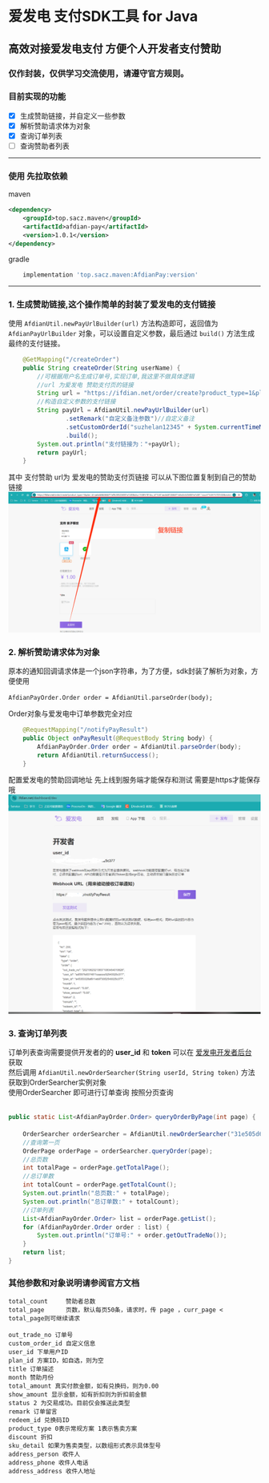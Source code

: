 
# 爱发电 支付SDK工具 for Java 
## 高效对接爱发电支付 方便个人开发者支付赞助
### 仅作封装，仅供学习交流使用，请遵守官方规则。

### 目前实现的功能
- [x] 生成赞助链接，并自定义一些参数
- [x] 解析赞助请求体为对象
- [x] 查询订单列表
- [ ] 查询赞助者列表

---
### 使用 先拉取依赖
maven
```xml
<dependency>
    <groupId>top.sacz.maven</groupId>
    <artifactId>afdian-pay</artifactId>
    <version>1.0.1</version>
</dependency>
```
gradle
```groovy
    implementation 'top.sacz.maven:AfdianPay:version'
```
---
### 1. 生成赞助链接,这个操作简单的封装了爱发电的支付链接
使用 `AfdianUtil.newPayUrlBuilder(url)` 方法构造即可，返回值为 `AfdianPayUrlBuilder` 对象，可以设置自定义参数，最后通过 `build()` 方法生成最终的支付链接。
```java
    @GetMapping("/createOrder")
    public String createOrder(String userName) {
        //可根据用户名生成订单号,实现订单,我这里不做具体逻辑
        //url 为爱发电 赞助支付页的链接
        String url = "https://ifdian.net/order/create?product_type=1&plan_id=2219e4d4660911efb2ee52540025c377&sku=%5B%7B%22sku_id%22%3A%22222481dc660911efa8ae52540025c377%22%2C%22count%22%3A1%7D%5D&viokrz_ex=0";
        //构造自定义参数的支付链接
        String payUrl = AfdianUtil.newPayUrlBuilder(url)
                .setRemark("自定义备注参数")//自定义备注
                .setCustomOrderId("suzhelan12345" + System.currentTimeMillis())//自定义订单号
                .build();
        System.out.println("支付链接为："+payUrl);
        return payUrl;
    }
```

其中 支付赞助 url为 爱发电的赞助支付页链接 可以从下图位置复制到自己的赞助链接
![爱发电赞助页](./img/img_pay.png)

### 2. 解析赞助请求体为对象
原本的通知回调请求体是一个json字符串，为了方便，sdk封装了解析为对象，方便使用  

`AfdianPayOrder.Order order = AfdianUtil.parseOrder(body);` 

Order对象与爱发电中订单参数完全对应

```java
    @RequestMapping("/notifyPayResult")
    public Object onPayResult(@RequestBody String body) {
        AfdianPayOrder.Order order = AfdianUtil.parseOrder(body);
        return AfdianUtil.returnSuccess();
    }
```

配置爱发电的赞助回调地址 先上线到服务端才能保存和测试 需要是https才能保存哦
![设置回调地址](./img/img_set_pay_notify_url.png)

### 3. 查询订单列表
订单列表查询需要提供开发者的的 **user_id** 和 **token** 可以在 [爱发电开发者后台](https://ifdian.net/dashboard/dev) 获取  
然后调用 `AfdianUtil.newOrderSearcher(String userId, String token)` 方法获取到OrderSearcher实例对象  
使用OrderSearcher 即可进行订单查询 按照分页查询
```java

public static List<AfdianPayOrder.Order> queryOrderByPage(int page) {

    OrderSearcher orderSearcher = AfdianUtil.newOrderSearcher("31e505d6a30b11eea4bf52540025c377", "DyVmKFnPHBfab7vxw3dUMTgsRqu95CEp");
    //查询第一页
    OrderPage orderPage = orderSearcher.queryOrder(page);
    //总页数
    int totalPage = orderPage.getTotalPage();
    //总订单数
    int totalCount = orderPage.getTotalCount();
    System.out.println("总页数:" + totalPage);
    System.out.println("总订单数:" + totalCount);
    //订单列表
    List<AfdianPayOrder.Order> list = orderPage.getList();
    for (AfdianPayOrder.Order order : list) {
        System.out.println("订单号:" + order.getOutTradeNo());
    }
    return list;
}
```


### 其他参数和对象说明请参阅官方文档 
```text
total_count     赞助者总数
total_page      页数，默认每页50条，请求时，传 page ，curr_page < total_page则可继续请求

out_trade_no 订单号
custom_order_id 自定义信息
user_id 下单用户ID
plan_id 方案ID，如自选，则为空
title 订单描述
month 赞助月份
total_amount 真实付款金额，如有兑换码，则为0.00
show_amount 显示金额，如有折扣则为折扣前金额
status 2 为交易成功。目前仅会推送此类型
remark 订单留言
redeem_id 兑换码ID
product_type 0表示常规方案 1表示售卖方案
discount 折扣
sku_detail 如果为售卖类型，以数组形式表示具体型号
address_person 收件人
address_phone 收件人电话
address_address 收件人地址
```

